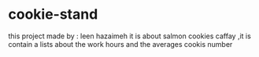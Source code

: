 # cookie-stand
this project made by : leen hazaimeh 
it is about salmon cookies caffay ,it is contain a lists about the work hours and the averages cookis number 